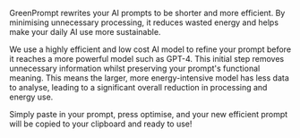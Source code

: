 GreenPrompt rewrites your AI prompts to be shorter and more efficient. By minimising unnecessary processing, it reduces wasted energy and helps make your daily AI use more sustainable.

We use a highly efficient and low cost AI model to refine your prompt before it reaches a more powerful model such as GPT-4.
This initial step removes unnecessary information whilst preserving your prompt's functional meaning. This means the larger, more energy-intensive model has less data to analyse, leading to a significant overall reduction in processing and energy use.

Simply paste in your prompt, press optimise, and your new efficient prompt will be copied to your clipboard and ready to use!